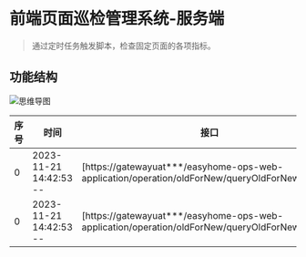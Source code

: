 # 前端页面巡检管理系统-服务端

> 通过定时任务触发脚本，检查固定页面的各项指标。

## 功能结构
![思维导图](https://static.jrdaimao.com/cli_upload/64b4abe3-4b75-4c28-86ca-1fdc73348863.png)

|序号|时间|接口|来源页面|消息|类型|
|--|--|--|--|--|--|
|0|2023-11-21 14:42:53 -- |[https://gatewayuat***/easyhome-ops-web-application/operation/oldForNew/queryOldForNewCoupon]|[https://omuat***/]||1|
|0|2023-11-21 14:42:53 -- |[https://gatewayuat***/easyhome-ops-web-application/operation/oldForNew/queryOldForNewCoupon]|[https://omuat***/]||1|